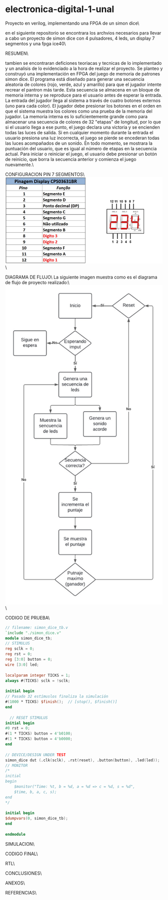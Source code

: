 # electronica-digital-1-unal
Proyecto en verilog, implementando una FPGA de un simon dice\\

en el siguiente repositorio se encontrara los archvios necesarios para llevar a cabo un proyecto de simon dice con 4 pulsadores, 4 leds, un display 7 segmentos y una fpga ice40\\

RESUMEN\\

tambien se encontraran deficiones teoriacas y tecnicas de lo implementado y un analisis de lo evidenciado a la hora de realizar el proyecto.
Se planteo y construyó una implementación en FPGA del juego de memoria de patrones simon dice. El programa está diseñado para generar una secuencia aleatoria de colores (rojo, verde, azul y amarillo) para que el jugador intente recrear el pantron más tarde. Esta secuencia se almacena en un bloque de memoria interna y se reproduce para el usuario antes de esperar la entrada. La entrada del jugador llega al sistema a través de cuatro botones externos (uno para cada color). El jugador debe presionar los botones en el orden en que el sistema muestra los colores como una prueba de la memoria del jugador. La memoria interna es lo suficientemente grande como para almacenar una secuencia de colores de 32 "etapas" de longitud, por lo que si el usuario llega a ese punto, el juego declara una victoria y se encienden todas las luces de salida. Si en cualquier momento durante la entrada el usuario presiona una luz incorrecta, el juego se pierde se encederan todas las luces acompañados de un sonido. En todo momento, se mostrara la puntuación del usuario, que es igual al número de etapas en la secuencia actual. Para iniciar o reiniciar el juego, el usuario debe presionar un botón de reinicio, que borra la secuencia anterior y comienza el juego nuevamente.\\


CONFIGURACION PIN 7 SEGMENTOS\\
![](./pines%207%20segmentos.jpg)\\

DIAGRAMA DE FLUJO\\
La siguiente imagen muestra como es el diagrama de flujo de proyecto realizado:\\
![](./diagrama%20de%20flujo.jpeg)\\

CODIGO DE PRUEBA\\
```verilog
// filename: simon_dice_tb.v
`include "./simon_dice.v"
module simon_dice_tb;
// STIMULUS
reg sclk = 0;
reg rst = 0;
reg [3:0] button = 0;
wire [3:0] led;

localparam integer TICKS = 1;
always #(TICKS) sclk = !sclk;

initial begin
// Pasado 32 estímuslos finaliza la simulación
#(1000 * TICKS) $finish();  // [stop(), $finish()]
end

  // RESET STIMULUS
initial begin
#0 rst = 0;
#(1 * TICKS) button = 4'b0100;
#(1 * TICKS) button = 4'b0000;
end

// DEVICE/DESIGN UNDER TEST
simon_dice dut (.clk(sclk), .rst(reset), .button(button), .led(led));
// MONITOR
/*
initial
begin
	$monitor("Time: %t, b = %d, a = %d => c = %d, s = %d",
	$time, b, a, c, s);
end
*/

initial begin
$dumpvars(0, simon_dice_tb);
end

endmodule
```

SIMULACION\\

CODIGO FINAL\\

RTL\\

CONCLUSIONES\\

ANEXOS\\


REFERENCIAS\\




[def]: ./simon_dice_tb.v